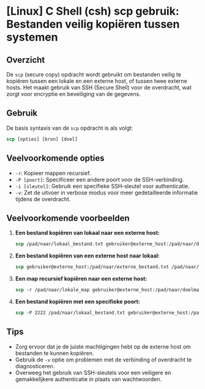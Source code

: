 # [Linux] C Shell (csh) scp gebruik: Bestanden veilig kopiëren tussen systemen

## Overzicht
De `scp` (secure copy) opdracht wordt gebruikt om bestanden veilig te kopiëren tussen een lokale en een externe host, of tussen twee externe hosts. Het maakt gebruik van SSH (Secure Shell) voor de overdracht, wat zorgt voor encryptie en beveiliging van de gegevens.

## Gebruik
De basis syntaxis van de `scp` opdracht is als volgt:

```csh
scp [opties] [bron] [doel]
```

## Veelvoorkomende opties
- `-r`: Kopieer mappen recursief.
- `-P [poort]`: Specificeer een andere poort voor de SSH-verbinding.
- `-i [sleutel]`: Gebruik een specifieke SSH-sleutel voor authenticatie.
- `-v`: Zet de uitvoer in verbose modus voor meer gedetailleerde informatie tijdens de overdracht.

## Veelvoorkomende voorbeelden
1. **Een bestand kopiëren van lokaal naar een externe host:**
   ```csh
   scp /pad/naar/lokaal_bestand.txt gebruiker@externe_host:/pad/naar/doelmap/
   ```

2. **Een bestand kopiëren van een externe host naar lokaal:**
   ```csh
   scp gebruiker@externe_host:/pad/naar/externe_bestand.txt /pad/naar/lokale_map/
   ```

3. **Een map recursief kopiëren naar een externe host:**
   ```csh
   scp -r /pad/naar/lokale_map gebruiker@externe_host:/pad/naar/doelmap/
   ```

4. **Een bestand kopiëren met een specifieke poort:**
   ```csh
   scp -P 2222 /pad/naar/lokaal_bestand.txt gebruiker@externe_host:/pad/naar/doelmap/
   ```

## Tips
- Zorg ervoor dat je de juiste machtigingen hebt op de externe host om bestanden te kunnen kopiëren.
- Gebruik de `-v` optie om problemen met de verbinding of overdracht te diagnosticeren.
- Overweeg het gebruik van SSH-sleutels voor een veiligere en gemakkelijkere authenticatie in plaats van wachtwoorden.